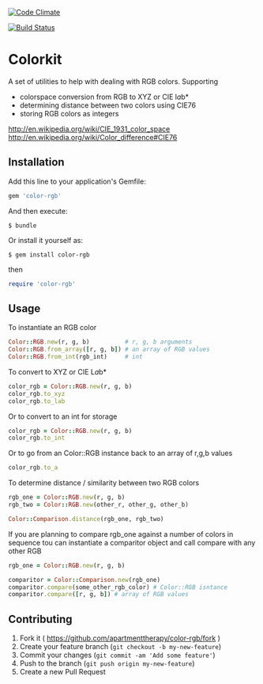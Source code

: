 [![Code Climate](https://codeclimate.com/github/apartmenttherapy/color-rgb/badges/gpa.svg)](https://codeclimate.com/github/apartmenttherapy/color-rgb)

[![Build Status](https://travis-ci.org/apartmenttherapy/color-rgb.svg?branch=master)](https://travis-ci.org/apartmenttherapy/color-rgb)

# Colorkit

A set of utilities to help with dealing with RGB colors. Supporting

- colorspace conversion from RGB to XYZ or CIE l*a*b*
- determining distance between two colors using CIE76
- storing RGB colors as integers

http://en.wikipedia.org/wiki/CIE_1931_color_space
http://en.wikipedia.org/wiki/Color_difference#CIE76

## Installation

Add this line to your application's Gemfile:

```ruby
gem 'color-rgb'
```

And then execute:

    $ bundle

Or install it yourself as:

    $ gem install color-rgb

then

```ruby
require 'color-rgb'
```

## Usage

To instantiate an RGB color

```ruby
Color::RGB.new(r, g, b)          # r, g, b arguments
Color::RGB.from_array([r, g, b]) # an array of RGB values
Color::RGB.from_int(rgb_int)     # int
```

To convert to XYZ or CIE L*a*b*

```ruby
color_rgb = Color::RGB.new(r, g, b)
color_rgb.to_xyz
color_rgb.to_lab
```

Or to convert to an int for storage

```ruby
color_rgb = Color::RGB.new(r, g, b)
color_rgb.to_int
```

Or to go from an Color::RGB instance back to an array of r,g,b values

```ruby
color_rgb.to_a
```

To determine distance / similarity between two RGB colors

```ruby
rgb_one = Color::RGB.new(r, g, b)
rgb_two = Color::RGB.new(other_r, other_g, other_b)

Color::Comparison.distance(rgb_one, rgb_two)
```

If you are planning to compare rgb_one against a number of colors in sequence
tou can instantiate a comparitor object and call compare with any other RGB

```ruby
rgb_one = Color::RGB.new(r, g, b)

comparitor = Color::Comparison.new(rgb_one)
comparitor.compare(some_other_rgb_color) # Color::RGB isntance
comparitor.compare([r, g, b]) # array of RGB values

```

## Contributing

1. Fork it ( https://github.com/apartmenttherapy/color-rgb/fork )
2. Create your feature branch (`git checkout -b my-new-feature`)
3. Commit your changes (`git commit -am 'Add some feature'`)
4. Push to the branch (`git push origin my-new-feature`)
5. Create a new Pull Request
